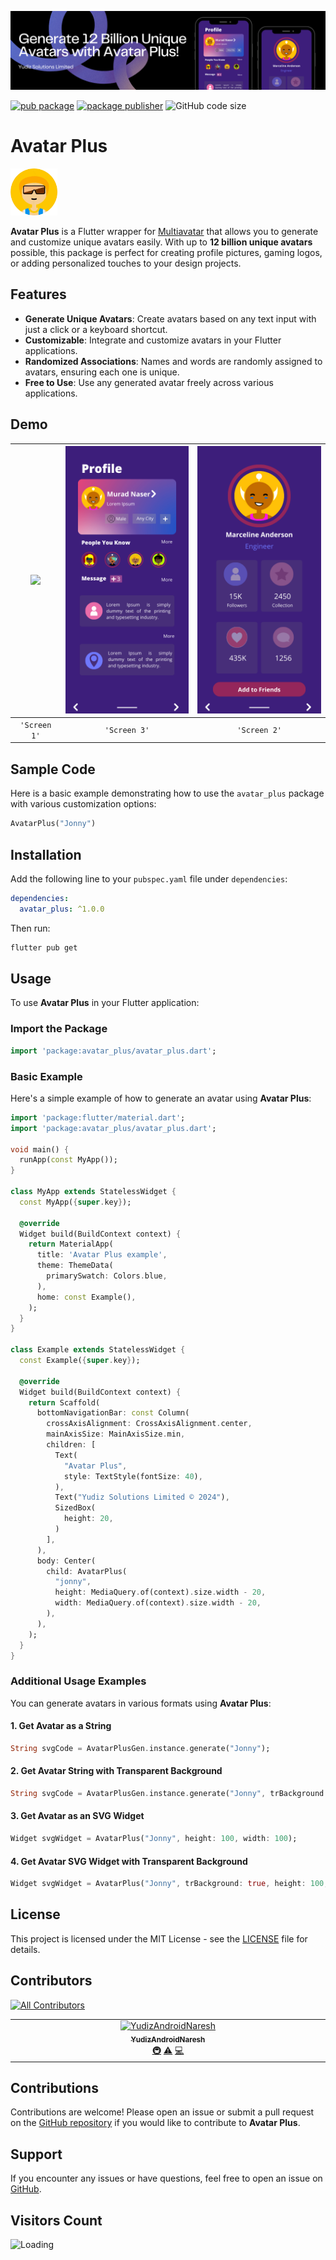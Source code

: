 ![](https://raw.githubusercontent.com/YudizAndroidNareshP/Avatar-Plus/main/screenshots/banner.png)

[![pub package](https://img.shields.io/pub/v/avatar_plus.svg)](https://pub.dev/packages/avatar_plus)
[![package publisher](https://img.shields.io/pub/publisher/avatar_plus.svg)](https://pub.dev/packages/avatar_plus/publisher)
![GitHub code size](https://img.shields.io/github/languages/code-size/YudizAndroidNareshP/Avatar-Plus)

# Avatar Plus #

<img src="https://raw.githubusercontent.com/YudizAndroidNareshP/Avatar-Plus/main/screenshots/logo.gif?v=001" width="75">

**Avatar Plus** is a Flutter wrapper for [Multiavatar](https://multiavatar.com) that allows you to generate and customize unique avatars easily. With up to **12 billion unique avatars** possible, this package is perfect for creating profile pictures, gaming logos, or adding personalized touches to your design projects.

## Features

- **Generate Unique Avatars**: Create avatars based on any text input with just a click or a keyboard shortcut.
- **Customizable**: Integrate and customize avatars in your Flutter applications.
- **Randomized Associations**: Names and words are randomly assigned to avatars, ensuring each one is unique.
- **Free to Use**: Use any generated avatar freely across various applications.

## Demo

| <img src="https://raw.githubusercontent.com/YudizAndroidNareshP/Avatar-Plus/main/screenshots/demo.gif" width="240"/> | <img src="https://raw.githubusercontent.com/YudizAndroidNareshP/Avatar-Plus/main/screenshots/screen-1.png" width="240"/> | <img src="https://raw.githubusercontent.com/YudizAndroidNareshP/Avatar-Plus/main/screenshots/screen-2.png" width="240"/>|
|:----------------------------------------------------------------------------------------------------------------------------------:|:-----------------------------------------------------------------------------------------------------------------------------------------:|:---------------------------------------------------------------------------------------------------------------------------------------------:|
|                                                  `'Screen 1'`                                                  |                                                    `'Screen 3'`                                                     |                                                     `'Screen 2'`                                                     |

## Sample Code

Here is a basic example demonstrating how to use the `avatar_plus` package with various
customization options:

```dart
AvatarPlus("Jonny")            
```

## Installation

Add the following line to your `pubspec.yaml` file under `dependencies`:

```yaml
dependencies:
  avatar_plus: ^1.0.0
```

Then run:

```bash
flutter pub get
```

## Usage

To use **Avatar Plus** in your Flutter application:

### Import the Package

```dart
import 'package:avatar_plus/avatar_plus.dart';
```

### Basic Example

Here's a simple example of how to generate an avatar using **Avatar Plus**:

```dart
import 'package:flutter/material.dart';
import 'package:avatar_plus/avatar_plus.dart';

void main() {
  runApp(const MyApp());
}

class MyApp extends StatelessWidget {
  const MyApp({super.key});

  @override
  Widget build(BuildContext context) {
    return MaterialApp(
      title: 'Avatar Plus example',
      theme: ThemeData(
        primarySwatch: Colors.blue,
      ),
      home: const Example(),
    );
  }
}

class Example extends StatelessWidget {
  const Example({super.key});

  @override
  Widget build(BuildContext context) {
    return Scaffold(
      bottomNavigationBar: const Column(
        crossAxisAlignment: CrossAxisAlignment.center,
        mainAxisSize: MainAxisSize.min,
        children: [
          Text(
            "Avatar Plus",
            style: TextStyle(fontSize: 40),
          ),
          Text("Yudiz Solutions Limited © 2024"),
          SizedBox(
            height: 20,
          )
        ],
      ),
      body: Center(
        child: AvatarPlus(
          "jonny",
          height: MediaQuery.of(context).size.width - 20,
          width: MediaQuery.of(context).size.width - 20,
        ),
      ),
    );
  }
}
```

### Additional Usage Examples

You can generate avatars in various formats using **Avatar Plus**:

#### 1. Get Avatar as a String
```dart
String svgCode = AvatarPlusGen.instance.generate("Jonny");
```

#### 2. Get Avatar String with Transparent Background
```dart
String svgCode = AvatarPlusGen.instance.generate("Jonny", trBackground: true);
```

#### 3. Get Avatar as an SVG Widget
```dart
Widget svgWidget = AvatarPlus("Jonny", height: 100, width: 100);
```

#### 4. Get Avatar SVG Widget with Transparent Background
```dart
Widget svgWidget = AvatarPlus("Jonny", trBackground: true, height: 100, width: 100);
```

## License

This project is licensed under the MIT License - see the [LICENSE](LICENSE) file for details.

## Contributors

<!-- ALL-CONTRIBUTORS-BADGE:START - Do not remove or modify this section -->
[![All Contributors](https://img.shields.io/badge/all_contributors-1-orange.svg?style=flat-square)](#contributors-)
<!-- ALL-CONTRIBUTORS-BADGE:END -->

<!-- ALL-CONTRIBUTORS-LIST:START - Do not remove or modify this section -->
<!-- prettier-ignore-start -->
<!-- markdownlint-disable -->
<table>
  <tbody>
    <tr>
      <td align="center" valign="top" width="14.28%"><a href="https://www.linkedin.com/in/naresh-prajapati-14a781130"><img src="https://avatars.githubusercontent.com/u/141625205?v=4?s=100" width="100px;" alt="YudizAndroidNaresh"/><br /><sub><b>YudizAndroidNaresh</b></sub></a><br /><a href="#infra-YudizAndroidNareshP" title="Infrastructure (Hosting, Build-Tools, etc)">🚇</a> <a href="https://github.com/YudizAndroidNareshP/Avatar-Plus/commits?author=YudizAndroidNareshP" title="Tests">⚠️</a> <a href="https://github.com/YudizAndroidNareshP/Avatar-Plus/commits?author=YudizAndroidNareshP" title="Code">💻</a></td>
    </tr>
  </tbody>
</table>

<!-- markdownlint-restore -->
<!-- prettier-ignore-end -->

<!-- ALL-CONTRIBUTORS-LIST:END -->
<!-- prettier-ignore-start -->
<!-- markdownlint-disable -->

<!-- markdownlint-restore -->
<!-- prettier-ignore-end -->

<!-- ALL-CONTRIBUTORS-LIST:END -->

## Contributions

Contributions are welcome! Please open an issue or submit a pull request on the [GitHub repository](https://github.com/YudizAndroidNareshP/Avatar-Plus) if you would like to contribute to **Avatar Plus**.

## Support

If you encounter any issues or have questions, feel free to open an issue on [GitHub](https://github.com/YudizAndroidNareshP/Avatar-Plus/issues).

## Visitors Count 
<img align="left" src = "https://profile-counter.glitch.me/Avatar-Plus/count.svg" alt ="Loading">
